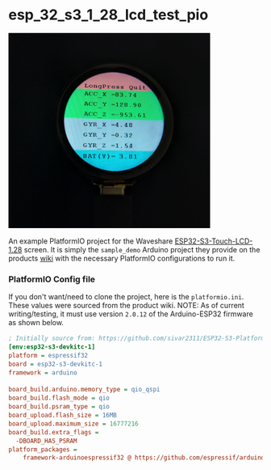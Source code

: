 # esp_32_s3_1_28_lcd_test_pio

<img src="waveshare_lcd.jpg" alt="waveshare_lcd" width="400px">

An example PlatformIO project for the Waveshare [ESP32-S3-Touch-LCD-1.28](https://www.waveshare.com/wiki/ESP32-S3-Touch-LCD-1.28) screen. It is simply the `sample_demo` Arduino project they provide on the products [wiki](https://www.waveshare.com/wiki/ESP32-S3-Touch-LCD-1.28#Demo) with the necessary PlatformIO configurations to run it.

### PlatformIO Config file
If you don't want/need to clone the project, here is the `platformio.ini`. These values were sourced from the product wiki. NOTE: As of current writing/testing, it must use version `2.0.12` of the Arduino-ESP32 firmware as shown below. 

```ini
; Initially source from: https://github.com/sivar2311/ESP32-S3-PlatformIO-Flash-and-PSRAM-configurations
[env:esp32-s3-devkitc-1]
platform = espressif32
board = esp32-s3-devkitc-1
framework = arduino

board_build.arduino.memory_type = qio_qspi
board_build.flash_mode = qio
board_build.psram_type = qio
board_upload.flash_size = 16MB
board_upload.maximum_size = 16777216
board_build.extra_flags = 
  -DBOARD_HAS_PSRAM
platform_packages = 
    framework-arduinoespressif32 @ https://github.com/espressif/arduino-esp32.git#2.0.12
```